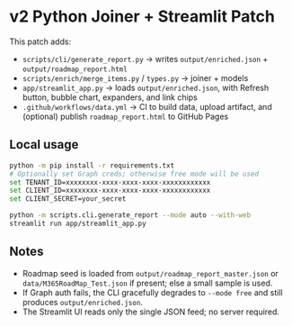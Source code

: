 # v2 Python Joiner + Streamlit Patch

This patch adds:
- `scripts/cli/generate_report.py` → writes `output/enriched.json` + `output/roadmap_report.html`
- `scripts/enrich/merge_items.py` / `types.py` → joiner + models
- `app/streamlit_app.py` → loads `output/enriched.json`, with Refresh button, bubble chart, expanders, and link chips
- `.github/workflows/data.yml` → CI to build data, upload artifact, and (optional) publish `roadmap_report.html` to GitHub Pages

## Local usage

```bash
python -m pip install -r requirements.txt
# Optionally set Graph creds; otherwise free mode will be used
set TENANT_ID=xxxxxxxx-xxxx-xxxx-xxxx-xxxxxxxxxxxx
set CLIENT_ID=xxxxxxxx-xxxx-xxxx-xxxx-xxxxxxxxxxxx
set CLIENT_SECRET=your_secret

python -m scripts.cli.generate_report --mode auto --with-web
streamlit run app/streamlit_app.py
```

## Notes
- Roadmap seed is loaded from `output/roadmap_report_master.json` or `data/M365RoadMap_Test.json` if present; else a small sample is used.
- If Graph auth fails, the CLI gracefully degrades to `--mode free` and still produces `output/enriched.json`.
- The Streamlit UI reads only the single JSON feed; no server required.

